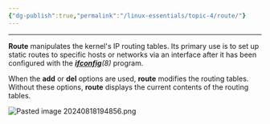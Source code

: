 ```yaml
---
{"dg-publish":true,"permalink":"/linux-essentials/topic-4/route/"}
---
```


---
**Route** manipulates the kernel's IP routing tables. Its primary use is to set up static routes to specific hosts or networks via an interface after it has been configured with the _**[ifconfig](https://linux.die.net/man/8/ifconfig)**(8)_ program.

When the **add** or **del** options are used, **route** modifies the routing tables. Without these options, **route** displays the current contents of the routing tables.

![Pasted image 20240818194856.png](/img/user/Linux%20Essentials/Topic%204/Topic4%20reference%20images/Pasted%20image%2020240818194856.png)
